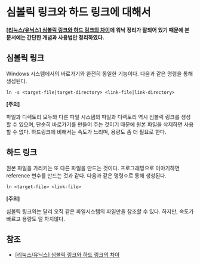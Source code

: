 # 심볼릭 링크와 하드 링크에 대해서

__[[리눅스/유닉스] 심볼릭 링크와 하드 링크의 차이](http://www.myservlab.com/64)에 워낙 정리가 잘되어 있기 때문에 본 문서에는 간단한 개념과 사용법만 정리하였다.__

## 심볼릭 링크

Windows 시스템에서의 바로가기와 완전히 동일한 기능이다. 다음과 같은 명령을 통해 생성된다. 

```
ln -s <target-file|target-directory> <link-file|link-directory>
```

**[주의]**

파일과 디렉토리 모두와 다른 파일 시스템의 파일과 디렉토리 역시 심볼릭 링크를 생성할 수 있으며, 단순히 바로가기를 만들어 주는 것이기 때문에 원본 파일을 삭제하면 사용할 수 없다.
하드링크에 비해서는 속도가 느리며, 용량도 좀 더 필요로 한다.

## 하드 링크

원본 파일을 가리키는 또 다른 파일을 만드는 것이다. 프로그래밍으로 이야기하면 reference 변수를 만드는 것과 같다. 
다음과 같은 명령ㅇ르 통해 생성된다. 

```
ln <target-file> <link-file>
```

**[주의]**

심볼릭 링크와는 달리 오직 같은 파일시스템의 파일만을 참조할 수 있다. 하지만, 속도가 빠르고 용량도 덜 차지않다.


## 참조

* [[리눅스/유닉스] 심볼릭 링크와 하드 링크의 차이](http://www.myservlab.com/64)